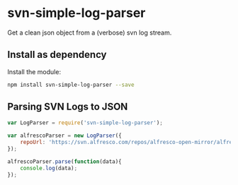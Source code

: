 # svn-simple-log-parser
Get a clean json object from a (verbose) svn log stream.

Install as dependency
---------------------

Install the module:
```bash
npm install svn-simple-log-parser --save
```

Parsing SVN Logs to JSON
---------------------
```javascript
var LogParser = require('svn-simple-log-parser');

var alfrescoParser = new LogParser({
    repoUrl: 'https://svn.alfresco.com/repos/alfresco-open-mirror/alfresco/HEAD'
});

alfrescoParser.parse(function(data){
    console.log(data);
});
```
